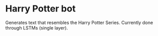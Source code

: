# Harry Potter bot

Generates text that resembles the Harry Potter Series. Currently done through LSTMs (single layer).
